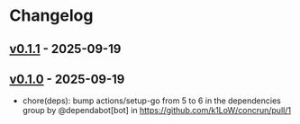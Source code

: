 # Changelog

## [v0.1.1](https://github.com/k1LoW/concrun/compare/v0.1.0...v0.1.1) - 2025-09-19

## [v0.1.0](https://github.com/k1LoW/concrun/commits/v0.1.0) - 2025-09-19
- chore(deps): bump actions/setup-go from 5 to 6 in the dependencies group by @dependabot[bot] in https://github.com/k1LoW/concrun/pull/1

